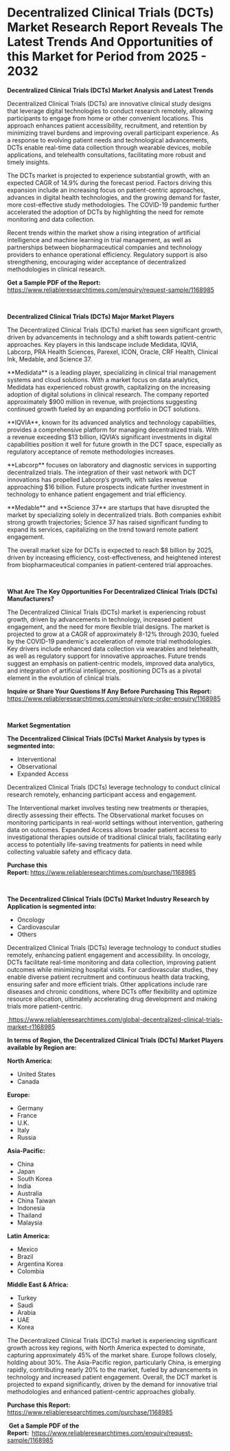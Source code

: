 <p><h1>Decentralized Clinical Trials (DCTs) Market Research Report Reveals The Latest Trends And Opportunities of this Market for Period from 2025 - 2032</h1></p><p><strong>Decentralized Clinical Trials (DCTs) Market Analysis and Latest Trends</strong></p>
<p><p>Decentralized Clinical Trials (DCTs) are innovative clinical study designs that leverage digital technologies to conduct research remotely, allowing participants to engage from home or other convenient locations. This approach enhances patient accessibility, recruitment, and retention by minimizing travel burdens and improving overall participant experience. As a response to evolving patient needs and technological advancements, DCTs enable real-time data collection through wearable devices, mobile applications, and telehealth consultations, facilitating more robust and timely insights.</p><p>The DCTs market is projected to experience substantial growth, with an expected CAGR of 14.9% during the forecast period. Factors driving this expansion include an increasing focus on patient-centric approaches, advances in digital health technologies, and the growing demand for faster, more cost-effective study methodologies. The COVID-19 pandemic further accelerated the adoption of DCTs by highlighting the need for remote monitoring and data collection. </p><p>Recent trends within the market show a rising integration of artificial intelligence and machine learning in trial management, as well as partnerships between biopharmaceutical companies and technology providers to enhance operational efficiency. Regulatory support is also strengthening, encouraging wider acceptance of decentralized methodologies in clinical research.</p></p>
<p><strong>Get a Sample PDF of the Report:&nbsp;</strong> <a href="https://www.reliableresearchtimes.com/enquiry/request-sample/1168985?utm_campaign=2719&utm_medium=2&utm_source=Github&utm_content=ia&utm_term=13042025&utm_id=decentralized-clinical-trials-dcts">https://www.reliableresearchtimes.com/enquiry/request-sample/1168985</a></p>
<p>&nbsp;</p>
<p><strong>Decentralized Clinical Trials (DCTs) Major Market Players</strong></p>
<p><p>The Decentralized Clinical Trials (DCTs) market has seen significant growth, driven by advancements in technology and a shift towards patient-centric approaches. Key players in this landscape include Medidata, IQVIA, Labcorp, PRA Health Sciences, Parexel, ICON, Oracle, CRF Health, Clinical Ink, Medable, and Science 37.</p><p>**Medidata** is a leading player, specializing in clinical trial management systems and cloud solutions. With a market focus on data analytics, Medidata has experienced robust growth, capitalizing on the increasing adoption of digital solutions in clinical research. The company reported approximately $900 million in revenue, with projections suggesting continued growth fueled by an expanding portfolio in DCT solutions.</p><p>**IQVIA**, known for its advanced analytics and technology capabilities, provides a comprehensive platform for managing decentralized trials. With a revenue exceeding $13 billion, IQVIA’s significant investments in digital capabilities position it well for future growth in the DCT space, especially as regulatory acceptance of remote methodologies increases.</p><p>**Labcorp** focuses on laboratory and diagnostic services in supporting decentralized trials. The integration of their vast network with DCT innovations has propelled Labcorp’s growth, with sales revenue approaching $16 billion. Future prospects indicate further investment in technology to enhance patient engagement and trial efficiency.</p><p>**Medable** and **Science 37** are startups that have disrupted the market by specializing solely in decentralized trials. Both companies exhibit strong growth trajectories; Science 37 has raised significant funding to expand its services, capitalizing on the trend toward remote patient engagement.</p><p>The overall market size for DCTs is expected to reach $8 billion by 2025, driven by increasing efficiency, cost-effectiveness, and heightened interest from biopharmaceutical companies in patient-centered trial approaches.</p></p>
<p>&nbsp;</p>
<p><strong>What Are The Key Opportunities For Decentralized Clinical Trials (DCTs) Manufacturers?</strong></p>
<p><p>The Decentralized Clinical Trials (DCTs) market is experiencing robust growth, driven by advancements in technology, increased patient engagement, and the need for more flexible trial designs. The market is projected to grow at a CAGR of approximately 8-12% through 2030, fueled by the COVID-19 pandemic's acceleration of remote trial methodologies. Key drivers include enhanced data collection via wearables and telehealth, as well as regulatory support for innovative approaches. Future trends suggest an emphasis on patient-centric models, improved data analytics, and integration of artificial intelligence, positioning DCTs as a pivotal element in the evolution of clinical trials.</p></p>
<p><strong>Inquire or Share Your Questions If Any Before Purchasing This Report:</strong> <a href="https://www.reliableresearchtimes.com/enquiry/pre-order-enquiry/1168985?utm_campaign=2719&utm_medium=2&utm_source=Github&utm_content=ia&utm_term=13042025&utm_id=decentralized-clinical-trials-dcts">https://www.reliableresearchtimes.com/enquiry/pre-order-enquiry/1168985</a></p>
<p>&nbsp;</p>
<p><strong>Market Segmentation</strong></p>
<p><strong>The Decentralized Clinical Trials (DCTs) Market Analysis by types is segmented into:</strong></p>
<p><ul><li>Interventional</li><li>Observational</li><li>Expanded Access</li></ul></p>
<p><p>Decentralized Clinical Trials (DCTs) leverage technology to conduct clinical research remotely, enhancing participant access and engagement. </p><p>The Interventional market involves testing new treatments or therapies, directly assessing their effects. The Observational market focuses on monitoring participants in real-world settings without intervention, gathering data on outcomes. Expanded Access allows broader patient access to investigational therapies outside of traditional clinical trials, facilitating early access to potentially life-saving treatments for patients in need while collecting valuable safety and efficacy data.</p></p>
<p><strong>Purchase this Report:&nbsp;</strong><a href="https://www.reliableresearchtimes.com/purchase/1168985?utm_campaign=2719&utm_medium=2&utm_source=Github&utm_content=ia&utm_term=13042025&utm_id=decentralized-clinical-trials-dcts">https://www.reliableresearchtimes.com/purchase/1168985</a></p>
<p>&nbsp;</p>
<p><strong>The Decentralized Clinical Trials (DCTs) Market Industry Research by Application is segmented into:</strong></p>
<p><ul><li>Oncology</li><li>Cardiovascular</li><li>Others</li></ul></p>
<p><p>Decentralized Clinical Trials (DCTs) leverage technology to conduct studies remotely, enhancing patient engagement and accessibility. In oncology, DCTs facilitate real-time monitoring and data collection, improving patient outcomes while minimizing hospital visits. For cardiovascular studies, they enable diverse patient recruitment and continuous health data tracking, ensuring safer and more efficient trials. Other applications include rare diseases and chronic conditions, where DCTs offer flexibility and optimize resource allocation, ultimately accelerating drug development and making trials more patient-centric.</p></p>
<p><a href="https://www.reliableresearchtimes.com/global-decentralized-clinical-trials-market-r1168985?utm_campaign=2719&utm_medium=2&utm_source=Github&utm_content=ia&utm_term=13042025&utm_id=decentralized-clinical-trials-dcts">&nbsp;https://www.reliableresearchtimes.com/global-decentralized-clinical-trials-market-r1168985</a></p>
<p><strong>In terms of Region, the Decentralized Clinical Trials (DCTs) Market Players available by Region are:</strong></p>
<p>
    <p> <strong> North America: </strong>
        <ul>
            <li>United States</li>
            <li>Canada</li>
        </ul>
        </p> 
    <p> <strong> Europe: </strong>
        <ul>
            <li>Germany</li>
            <li>France</li>
            <li>U.K.</li>
            <li>Italy</li>
            <li>Russia</li>
        </ul>
        </p> 
    <p> <strong> Asia-Pacific: </strong>
        <ul>
            <li>China</li>
            <li>Japan</li>
            <li>South Korea</li>
            <li>India</li>
            <li>Australia</li>
            <li>China Taiwan</li>
            <li>Indonesia</li>
            <li>Thailand</li>
            <li>Malaysia</li>
        </ul>
        </p> 
    <p> <strong> Latin America: </strong>
        <ul>
            <li>Mexico</li>
            <li>Brazil</li>
            <li>Argentina Korea</li>
            <li>Colombia</li>
        </ul>
        </p> 
    <p> <strong> Middle East & Africa: </strong>
        <ul>
            <li>Turkey</li>
            <li>Saudi</li>
            <li>Arabia</li>
            <li>UAE</li>
            <li>Korea</li>
        </ul>
    </p>
    </p>
<p><p>The Decentralized Clinical Trials (DCTs) market is experiencing significant growth across key regions, with North America expected to dominate, capturing approximately 45% of the market share. Europe follows closely, holding about 30%. The Asia-Pacific region, particularly China, is emerging rapidly, contributing nearly 20% to the market, fueled by advancements in technology and increased patient engagement. Overall, the DCT market is projected to expand significantly, driven by the demand for innovative trial methodologies and enhanced patient-centric approaches globally.</p></p>
<p><strong>Purchase this Report: </strong><a href="https://www.reliableresearchtimes.com/purchase/1168985?utm_campaign=2719&utm_medium=2&utm_source=Github&utm_content=ia&utm_term=13042025&utm_id=decentralized-clinical-trials-dcts">https://www.reliableresearchtimes.com/purchase/1168985</a></p>
<p>&nbsp;<strong>Get a Sample PDF of the Report:&nbsp;&nbsp;</strong><a href="https://www.reliableresearchtimes.com/enquiry/request-sample/1168985?utm_campaign=2719&utm_medium=2&utm_source=Github&utm_content=ia&utm_term=13042025&utm_id=decentralized-clinical-trials-dcts">https://www.reliableresearchtimes.com/enquiry/request-sample/1168985</a></p>
<p><strong></strong></p>
<p><p></p><p></p><p></p></p>